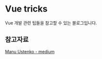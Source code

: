 # Vue tricks

Vue 개발 관련 팁들을 참고할 수 있는 블로그입니다.

## 참고자료

[Manu Ustenko - medium](https://manuustenko.medium.com/)
